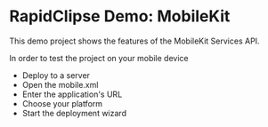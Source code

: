 

#  RapidClipse Demo: MobileKit

This demo project shows the features of the MobileKit Services API.

In order to test the project on your mobile device
*   Deploy to a server
*   Open the mobile.xml
*	Enter the application's URL
*	Choose your platform
*	Start the deployment wizard
 
